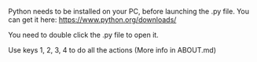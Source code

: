 Python needs to be installed on your PC, before launching the .py file. You can get it here: https://www.python.org/downloads/

You need to double click the .py file to open it.

Use keys 1, 2, 3, 4 to do all the actions (More info in ABOUT.md)

